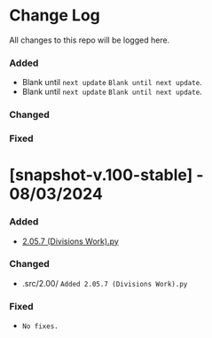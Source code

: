
# Change Log
All changes to this repo will be logged here.
 
### Added
- []() Blank until ``next update``
  ``Blank until next update``.
- []() Blank until ``next update``
  ``Blank until next update``.
 
### Changed
 
### Fixed
 
# [snapshot-v.100-stable] - 08/03/2024
 
### Added
- [2.05.7 (Divisions Work).py](https://github.com/ArchangelTheGod/Computer-Science-Repo-V2/blob/snapshot-v1.00-stable/.src/2.00/2.05.7%20(Divisions%20Work).py)
### Changed
- .src/2.00/
  ``Added 2.05.7 (Divisions Work).py``
 
### Fixed
 
- ``No fixes.``
